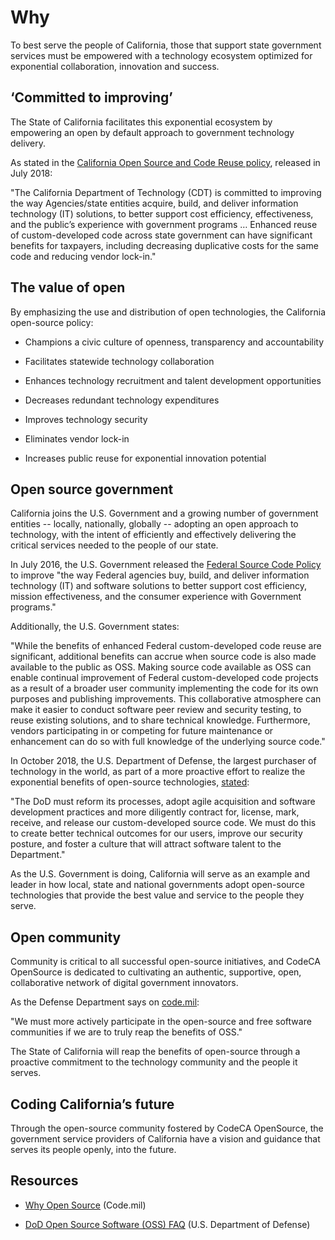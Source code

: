 # Why

To best serve the people of California, those that support state government services must be empowered with a technology ecosystem optimized for exponential collaboration, innovation and success.

## ‘Committed to improving’

The State of California facilitates this exponential ecosystem by empowering  an open by default approach to government technology delivery.

As stated in the [California Open Source and Code Reuse policy](https://www.documents.dgs.ca.gov/sam/SamPrint/new/sam_master/sam_master_File/chap4900/4984.pdf), released in July 2018:

"The California Department of Technology (CDT) is committed to improving the way Agencies/state entities acquire, build, and deliver information technology (IT) solutions, to better support cost efficiency, effectiveness, and the public’s experience with government programs … Enhanced reuse of custom-developed code across state government can have significant benefits for taxpayers, including decreasing duplicative costs for the same code and reducing vendor lock-in."

## The value of open

By emphasizing the use and distribution of open technologies, the California open-source policy:

* Champions a civic culture of openness, transparency and accountability

* Facilitates statewide technology collaboration

* Enhances technology recruitment and talent development opportunities

* Decreases redundant technology expenditures

* Improves technology security

* Eliminates vendor lock-in

* Increases public reuse for exponential innovation potential

## Open source government

California joins the U.S. Government and a growing number of government entities -- locally, nationally, globally -- adopting an open approach to technology, with the intent of efficiently and effectively delivering the critical services needed to the people of our state.

In July 2016, the U.S. Government released the [Federal Source Code Policy](https://sourcecode.cio.gov/) to improve "the way Federal agencies buy, build, and deliver information technology (IT) and software solutions to better support cost efficiency, mission effectiveness, and the consumer experience with Government programs."

Additionally, the U.S. Government states:

"While the benefits of enhanced Federal custom-developed code reuse are significant, additional benefits can accrue when source code is also made available to the public as OSS. Making source code available as OSS can enable continual improvement of Federal custom-developed code projects as a result of a broader user community implementing the code for its own purposes and publishing improvements. This collaborative atmosphere can make it easier to conduct software peer review and security testing, to reuse existing solutions, and to share technical knowledge. Furthermore, vendors participating in or competing for future maintenance or enhancement can do so with full knowledge of the underlying source code."

In October 2018, the U.S. Department of Defense, the largest purchaser of technology in the world, as part of a more proactive effort to realize the exponential benefits of open-source technologies, [stated](https://code.mil/assets/data-call-memo.pdf):

"The DoD must reform its processes, adopt agile acquisition and software development practices and more diligently contract for, license, mark, receive, and release our custom-developed source code. We must do this to create better technical outcomes for our users, improve our security posture, and foster a culture that will attract software talent to the Department."

As the U.S. Government is doing, California will serve as an example and leader in how local, state and national governments adopt open-source technologies that provide the best value and service to the people they serve.

## Open community

Community is critical to all successful open-source initiatives, and CodeCA OpenSource is dedicated to cultivating an authentic, supportive, open, collaborative network of digital government innovators.

As the Defense Department says on [code.mil](https://code.mil/why-open-source.html):

"We must more actively participate in the open-source and free software communities if we are to truly reap the benefits of OSS."

The State of California will reap the benefits of open-source through a proactive commitment to the technology community and the people it serves.

## Coding California’s future

Through the open-source community fostered by CodeCA OpenSource, the government service providers of California have a vision and guidance  that serves its people openly, into the future.

## Resources

* [Why Open Source](https://code.mil/why-open-source.html) (Code.mil)

* [DoD Open Source Software (OSS) FAQ](https://dodcio.defense.gov/Open-Source-Software-FAQ/) (U.S. Department of Defense)
